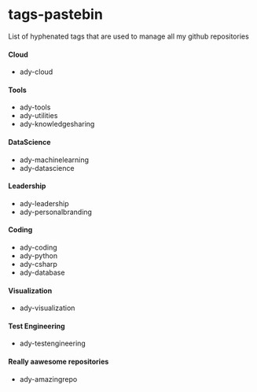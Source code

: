 # tags-pastebin
List of hyphenated tags that are used to manage all my github repositories

#### Cloud
* ady-cloud

#### Tools 
* ady-tools
* ady-utilities
* ady-knowledgesharing

#### DataScience
* ady-machinelearning
* ady-datascience

#### Leadership
* ady-leadership
* ady-personalbranding

#### Coding
* ady-coding
* ady-python
* ady-csharp
* ady-database

#### Visualization
* ady-visualization

#### Test Engineering
* ady-testengineering

#### Really aawesome repositories
* ady-amazingrepo
